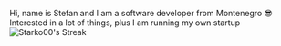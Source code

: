 Hi, name is Stefan and I am a software developer from Montenegro 😎
Interested in a lot of things, plus I am running my own startup
![Starko00's Streak](https://github-readme-streak-stats.herokuapp.com/?user=Starko00&theme=prussian&hide_border=true)
